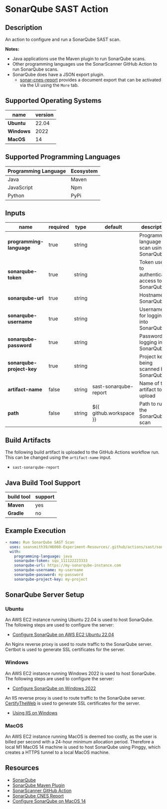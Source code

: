 # SonarQube SAST Action

## Description

An action to configure and run a SonarQube SAST scan.

**Notes:**
- Java applications use the Maven plugin to run SonarQube scans.
- Other programming languages use the SonarScanner GitHub Action to run SonarQube scans.
- SonarQube does have a JSON export plugin. 
  - [sonar-cnes-report](https://github.com/cnescatlab/sonar-cnes-report) provides a document export that can be activated via the UI using the `More` tab.

## Supported Operating Systems

| name        | version | 
|-------------|---------|
| **Ubuntu**  | 22.04   |
| **Windows** | 2022    |
| **MacOS**   | 14      |

## Supported Programming Languages

| Programming Language | Ecosystem |
|----------------------|-----------|
| Java                 | Maven     |
| JavaScript           | Npm       |
| Python               | PyPi      |

## Inputs

| name                      | required | type   | default                 | description                                    |
|---------------------------|----------|--------|-------------------------|------------------------------------------------|
| **programming-language**  | true     | string |                         | Programming language to scan using SonarQube   |
| **sonarqube-token**       | true     | string |                         | Token used to authenticate access to SonarQube |
| **sonarqube-url**         | true     | string |                         | Hostname of SonarQube                          |
| **sonarqube-username**    | true     | string |                         | Username for logging into SonarQube            |
| **sonarqube-password**    | true     | string |                         | Password for logging into SonarQube            |
| **sonarqube-project-key** | true     | string |                         | Project key being scanned by SonarQube         |
| **artifact-name**         | false    | string | sast-sonarqube-report   | Name of the artifact to upload                 |
| **path**                  | false    | string | ${{ github.workspace }} | Path to run the SonarQube scan                 |

## Build Artifacts

The following build artifact is uploaded to the GitHub Actions workflow run. This can be changed using the `artifact-name` input.
- `sast-sonarqube-report`

## Java Build Tool Support

| build tool | support | 
|------------|---------|
| **Maven**  | yes     |
| **Gradle** | no      |

## Example Execution

```yaml
- name: Run SonarQube SAST Scan
  uses: seansmith39/H6060-Experiment-Resources/.github/actions/sast/sonarqube@main
  with:
    programming-language: java
    sonarqube-token: squ_111122223333
    sonarqube-url: https://my-sonarqube-instance.com
    sonarqube-username: my-username
    sonarqube-password: my-password
    sonarqube-project-key: my-project
```

## SonarQube Server Setup

### Ubuntu

An AWS EC2 instance running Ubuntu 22.04 is used to host SonarQube. The following steps are used to configure the server:
- [Configure SonarQube on AWS EC2 Ubuntu 22.04](https://medium.com/@deshdeepakdhobi/how-to-install-and-configure-sonarqube-on-aws-ec2-ubuntu-22-04-c89a3f1c2447)

An Nginx reverse proxy is used to route traffic to the SonarQube server. Certbot is used to generate SSL certificates for the server. 

### Windows

An AWS EC2 instance running Windows 2022 is used to host SonarQube. The following steps are used to configure the server:
- [Configure SonarQube on Windows 2022](https://0xnehru.medium.com/comprehensive-guide-installing-and-configuring-sonarqube-on-windows-9870ae80b8e6)

An IIS reverse proxy is used to route traffic to the SonarQube server. [CertifyTheWeb](https://certifytheweb.com/) is used to generate SSL certificates for the server.
- [Using IIS on Windows](https://docs.sonarsource.com/sonarqube/latest/setup-and-upgrade/configure-and-operate-a-server/operating-the-server/)

### MacOS

An AWS EC2 instance running MacOS is deemed too costly, as the user is billed per second with a 24-hour minimum allocation period. 
Therefore a local M1 MacOS 14 machine is used to host SonarQube using Pinggy, which creates a HTTPS tunnel to a local MacOS machine.

## Resources

- [SonarQube](https://www.sonarqube.org/)
- [SonarQube Maven Plugin](https://docs.sonarqube.org/latest/analysis/scan/sonarscanner-for-maven/)
- [SonarScanner GitHub Action](https://github.com/marketplace/actions/official-sonarqube-scan)
- [SonarQube CNES Report](https://github.com/cnescatlab/sonar-cnes-report)
- [Configure SonarQube on MacOS 14](https://medium.com/@tahajadid/setup-sonarqube-sonarscanner-on-macos-a87af6b3dc92)
